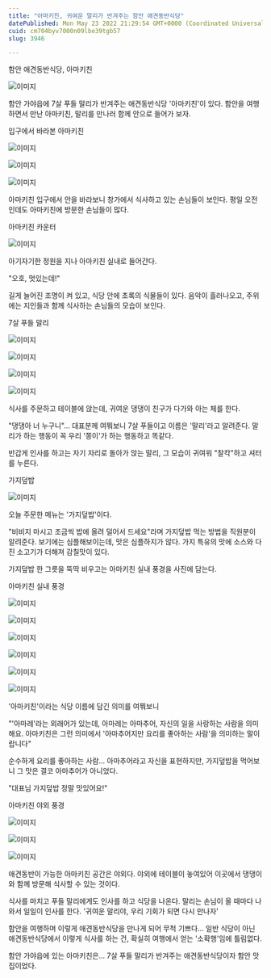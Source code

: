 ```yaml
---
title: "아마키친, 귀여운 말리가 반겨주는 함안 애견동반식당"
datePublished: Mon May 23 2022 21:29:54 GMT+0000 (Coordinated Universal Time)
cuid: cm704byv7000n09lbe39tgb57
slug: 3946

---
```



함안 애견동반식당, 아마키친

![이미지](https://cdn.hashnode.com/res/hashnode/image/upload/v1739256324650/550819bd-2046-40e6-8fa2-90fba606e360.jpeg)

함안 가야읍에 7살 푸들 말리가 반겨주는 애견동반식당 '아마키친'이 있다. 함안을 여행하면서 만난 아마키친, 말리를 만나러 함께 안으로 들어가 보자.

입구에서 바라본 아마키친

![이미지](https://cdn.hashnode.com/res/hashnode/image/upload/v1739256327224/e17a1699-1dbd-4218-88f2-27615aa545c5.jpeg)

![이미지](https://cdn.hashnode.com/res/hashnode/image/upload/v1739256329440/0e347449-6fd6-4e08-94d2-ea8923d652da.jpeg)

![이미지](https://cdn.hashnode.com/res/hashnode/image/upload/v1739256331433/8ba4b98a-758d-4b90-9096-35f5e8e611be.jpeg)

아마키친 입구에서 안을 바라보니 창가에서 식사하고 있는 손님들이 보인다. 평일 오전인데도 아마키친에 방문한 손님들이 많다.

아마키친 카운터

![이미지](https://cdn.hashnode.com/res/hashnode/image/upload/v1739256333844/e1a80a5f-661a-49dd-ae24-2de81c816621.jpeg)

아기자기한 정원을 지나 아마키친 실내로 들어간다.

"오호, 멋있는데!"

길게 늘어진 조명이 켜 있고, 식당 안에 초록의 식물들이 있다. 음악이 흘러나오고, 주위에는 지인들과 함께 식사하는 손님들의 모습이 보인다.

7살 푸들 말리

![이미지](https://cdn.hashnode.com/res/hashnode/image/upload/v1739256335859/33c81aad-1b0d-4770-ae64-0e5ce73547cb.jpeg)

![이미지](https://cdn.hashnode.com/res/hashnode/image/upload/v1739256338141/6caf325a-1f67-4611-8e4c-5bec2c0a8f31.jpeg)

![이미지](https://cdn.hashnode.com/res/hashnode/image/upload/v1739256340021/f8493bec-28db-4db7-8c29-f35b5afd4463.jpeg)

![이미지](https://cdn.hashnode.com/res/hashnode/image/upload/v1739256341818/2b9171eb-051d-4337-b304-d56d683a016f.jpeg)

식사를 주문하고 테이블에 앉는데, 귀여운 댕댕이 친구가 다가와 아는 체를 한다.

"댕댕아 너 누구니"... 대표분께 여쭤보니 7살 푸들이고 이름은 '말리'라고 알려준다. 말리가 하는 행동이 꼭 우리 '쫑이'가 하는 행동하고 똑같다.

반갑게 인사를 하고는 자기 자리로 돌아가 앉는 말리, 그 모습이 귀여워 "찰칵"하고 셔터를 누른다.

가지덮밥

![이미지](https://cdn.hashnode.com/res/hashnode/image/upload/v1739256343614/5cc1cf99-87f2-4a98-85ae-265cd7097522.jpeg)

오늘 주문한 메뉴는 '가지덮밥'이다.

"비비지 마시고 조금씩 밥에 올려 덜어서 드세요"라며 가지덮밥 먹는 방법을 직원분이 알려준다. 보기에는 심플해보이는데, 맛은 심플하지가 않다. 가지 특유의 맛에 소스와 다진 소고기가 더해져 감칠맛이 있다.

가지덮밥 한 그릇을 뚝딱 비우고는 아마키친 실내 풍경을 사진에 담는다.

아마키친 실내 풍경

![이미지](https://cdn.hashnode.com/res/hashnode/image/upload/v1739256345553/f8ef372e-7e38-4d03-b396-83631e272fba.jpeg)

![이미지](https://cdn.hashnode.com/res/hashnode/image/upload/v1739256347476/ddda0817-3e2f-4e9c-8e2a-2e5c88eb6398.jpeg)

![이미지](https://cdn.hashnode.com/res/hashnode/image/upload/v1739256349216/8bbe87ab-a220-44f4-947a-a0f65e5cc120.jpeg)

![이미지](https://cdn.hashnode.com/res/hashnode/image/upload/v1739256351308/d8a0e340-91a1-4535-b9a0-4cde3741467c.jpeg)

![이미지](https://cdn.hashnode.com/res/hashnode/image/upload/v1739256353252/3feebe67-ed36-4b78-93b9-2ddd55ac3d44.jpeg)

![이미지](https://cdn.hashnode.com/res/hashnode/image/upload/v1739256355404/7f133cc2-51e0-42e4-a9c1-adbc2706cb35.jpeg)

'아마키친'이라는 식당 이름에 담긴 의미를 여쭤보니

"'아마레'라는 외래어가 있는데, 아마레는 아마추어, 자신의 일을 사랑하는 사람을 의미해요. 아마키친은 그런 의미에서 '아마추어지만 요리를 좋아하는 사람'을 의미하는 말이랍니다"

순수하게 요리를 좋아하는 사람... 아마추어라고 자신을 표현하지만, 가지덮밥을 먹어보니 그 맛은 결코 아마추어가 아니었다.

"대표님 가지덮밥 정말 맛있어요!"

아마키친 야외 풍경

![이미지](https://cdn.hashnode.com/res/hashnode/image/upload/v1739256357607/3a619c5f-14b5-4633-aa8a-241515205dc8.jpeg)

![이미지](https://cdn.hashnode.com/res/hashnode/image/upload/v1739256359618/d53a8a6e-6dfb-4730-9f11-7e289ae2981c.jpeg)

![이미지](https://cdn.hashnode.com/res/hashnode/image/upload/v1739256361728/a53e8638-7fdc-4796-8a9d-4548973ce43d.jpeg)

애견동반이 가능한 아마키친 공간은 야외다. 야외에 테이블이 놓여있어 이곳에서 댕댕이와 함께 방문해 식사할 수 있는 것이다.

식사를 마치고 푸들 말리에게도 인사를 하고 식당을 나온다. 말리는 손님이 올 때마다 나와서 일일이 인사를 한다. '귀여운 말리야, 우리 기회가 되면 다시 만나자'

함안을 여행하며 이렇게 애견동반식당을 만나게 되어 무척 기쁘다... 일반 식당이 아닌 애견동반식당에서 이렇게 식사를 하는 건, 확실히 여행에서 얻는 '소확행'임에 틀림없다.

함안 가야읍에 있는 아마키친은... 7살 푸들 말리가 반겨주는 애견동반식당이자 함안 맛집이었다.